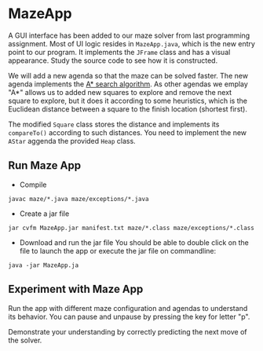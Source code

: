 # MazeApp

A GUI interface has been added to our maze solver from last programming
assignment. Most of UI logic resides in ```MazeApp.java```, which is the new
entry point to our program. It implements the ```JFrame``` class and has a
visual appearance. Study the source code to see how it is constructed.

We will add a new agenda so that the maze can be solved faster. The new agenda
implements the [A* search algorithm](
https://en.wikipedia.org/wiki/A*_search_algorithm). As other agendas we emplay
"A*" allows us to added new squares to explore and remove the next square to
explore, but it does it according to some heuristics, which is the Euclidean
distance between a square to the finish location (shortest first).

The modified ```Square``` class stores the distance and implements its
```compareTo()``` according to such distances. You need to implement the new
```AStar``` aggenda the provided ```Heap``` class.

## Run Maze App
* Compile
```
javac maze/*.java maze/exceptions/*.java
```
* Create a jar file
```
jar cvfm MazeApp.jar manifest.txt maze/*.class maze/exceptions/*.class
```
* Download and run the jar file
You should be able to double click on the file to launch the app or execute
the jar file on commandline:
```
java -jar MazeApp.ja
```

## Experiment with Maze App
Run the app with different maze configuration and agendas to understand its
behavior. You can pause and unpause by pressing the key for letter "p".

Demonstrate your understanding by correctly predicting the next move of the
solver.

